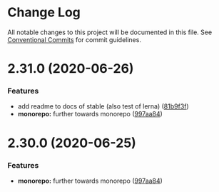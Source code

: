 # Change Log

All notable changes to this project will be documented in this file.
See [Conventional Commits](https://conventionalcommits.org) for commit guidelines.

# 2.31.0 (2020-06-26)


### Features

* add readme to docs of stable (also test of lerna) ([81b9f3f](https://github.com/haved/cognite-sdk-js/commit/81b9f3fa7b522cc1c53d4b23c688823a76aea4fc))
* **monorepo:** further towards monorepo ([997aa84](https://github.com/haved/cognite-sdk-js/commit/997aa845217516a2bdf20ec1b569ba911a1b2e60))





# 2.30.0 (2020-06-25)


### Features

* **monorepo:** further towards monorepo ([997aa84](https://github.com/cognitedata/cognite-sdk-js/commit/997aa845217516a2bdf20ec1b569ba911a1b2e60))
